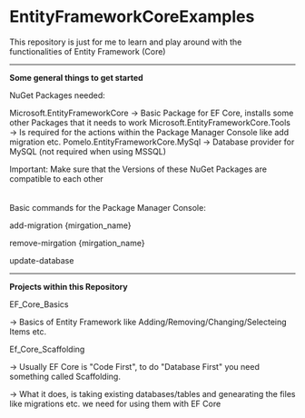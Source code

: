 # EntityFrameworkCoreExamples

This repository is just for me to learn and play around with the functionalities of Entity Framework (Core)
_________________________________________________________________________________________________________________________________________________________

<b>Some general things to get started</b>

NuGet Packages needed:

Microsoft.EntityFrameworkCore -> Basic Package for EF Core, installs some other Packages that it needs to work
Microsoft.EntityFrameworkCore.Tools -> Is required for the actions within the Package Manager Console like add migration etc.
Pomelo.EntityFrameworkCore.MySql -> Database provider for MySQL (not required when using MSSQL)

Important: Make sure that the Versions of these NuGet Packages are compatible to each other
<br><br><br>
Basic commands for the Package Manager Console:

add-migration {mirgation_name}

remove-mirgation {mirgation_name}

update-database

_________________________________________________________________________________________________________________________________________________________

<b>Projects within this Repository</b>

EF_Core_Basics 

-> Basics of Entity Framework like Adding/Removing/Changing/Selecteing Items etc.



Ef_Core_Scaffolding

-> Usually EF Core is "Code First", to do "Database First" you need something called Scaffolding. 

-> What it does, is taking existing databases/tables and genearating the files like migrations etc. we need for using them with EF Core 
